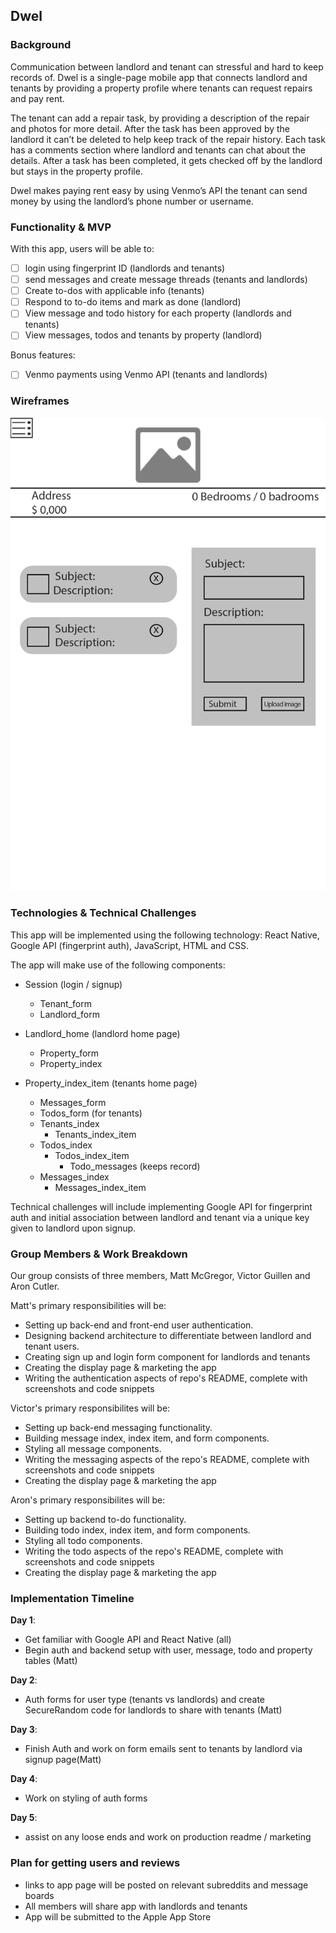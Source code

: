 ## Dwel

### Background

Communication between landlord and tenant can stressful and hard to keep records of. Dwel is a single-page mobile app that connects landlord and tenants by providing a property profile where tenants can request repairs and pay rent.

The tenant can add a repair task, by providing a description of the repair and photos for more detail.  After the task has been approved by the landlord it can’t be deleted to help keep track of the repair history. Each task has a comments section where landlord and tenants can chat about the details. After a task has been completed, it gets checked off by the landlord but stays in the property profile.

Dwel makes paying rent easy by using Venmo’s API the tenant can send money by using the landlord’s phone number or username.


### Functionality & MVP

With this app, users will be able to:

- [ ] login using fingerprint ID (landlords and tenants)
- [ ] send messages and create message threads (tenants and landlords)
- [ ] Create to-dos with applicable info (tenants)
- [ ] Respond to to-do items and mark as done (landlord)
- [ ] View message and todo history for each property (landlords and tenants)
- [ ] View messages, todos and tenants by property (landlord)

Bonus features:

- [ ] Venmo payments using Venmo API (tenants and landlords)


### Wireframes

![property_page](wireframes/property.jpg)

### Technologies & Technical Challenges

This app will be implemented using the following technology: React Native, Google API (fingerprint auth),
JavaScript, HTML and CSS.

The app will make use of the following components:

- Session (login / signup)
  - Tenant_form
  - Landlord_form

- Landlord_home (landlord home page)
  - Property_form
  - Property_index

- Property_index_item (tenants home page)
  - Messages_form
  - Todos_form (for tenants)
  - Tenants_index
    - Tenants_index_item
  - Todos_index
    - Todos_index_item
      - Todo_messages (keeps record)
  - Messages_index
    - Messages_index_item


Technical challenges will include implementing Google API for fingerprint
auth and initial association between landlord and tenant via a unique key
given to landlord upon signup.


### Group Members & Work Breakdown

Our group consists of three members, Matt McGregor, Victor Guillen and Aron Cutler.  

Matt's primary responsibilities will be:

- Setting up back-end and front-end user authentication.
- Designing backend architecture to differentiate between landlord and tenant users.
- Creating sign up and login form component for landlords and tenants
- Creating the display page & marketing the app
- Writing the authentication aspects of repo's README, complete with screenshots and code snippets  

Victor's primary responsibilites will be:

- Setting up back-end messaging functionality.
- Building message index, index item, and form components.  
- Styling all message components.  
- Writing the messaging aspects of the repo's README, complete with screenshots and code snippets
- Creating the display page & marketing the app

Aron's primary responsibilites will be:

- Setting up backend to-do functionality.  
- Building todo index, index item, and form components.  
- Styling all todo components.  
- Writing the todo aspects of the repo's README, complete with screenshots and code snippets
- Creating the display page & marketing the app

### Implementation Timeline

**Day 1**:
- Get familiar with Google API and React Native (all)
- Begin auth and backend setup with user, message, todo and property tables (Matt)

**Day 2**:
-  Auth forms for user type (tenants vs landlords) and create SecureRandom code for landlords
   to share with tenants (Matt)


**Day 3**:
-  Finish Auth and work on form emails sent to tenants by landlord via signup page(Matt)

**Day 4**:
-  Work on styling of auth forms


**Day 5**:
- assist on any loose ends and work on production readme / marketing

### Plan for getting users and reviews
- links to app page will be posted on relevant subreddits and message boards
- All members will share app with landlords and tenants
- App will be submitted to the Apple App Store  

